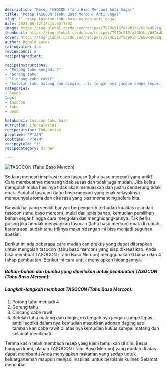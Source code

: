 ```yaml
---
description: "Resep TASOCON (Tahu Baso Mercon) Anti Gagal"
title: "Resep TASOCON (Tahu Baso Mercon) Anti Gagal"
slug: 11-resep-tasocon-tahu-baso-mercon-anti-gagal
date: 2021-05-12T14:11:00.759Z
image: https://img-global.cpcdn.com/recipes/7570c518fa3901bc/680x482cq70/tasocon-tahu-baso-mercon-foto-resep-utama.jpg
thumbnail: https://img-global.cpcdn.com/recipes/7570c518fa3901bc/680x482cq70/tasocon-tahu-baso-mercon-foto-resep-utama.jpg
cover: https://img-global.cpcdn.com/recipes/7570c518fa3901bc/680x482cq70/tasocon-tahu-baso-mercon-foto-resep-utama.jpg
author: Donald Lucas
ratingvalue: 4.4
reviewcount: 8
recipeingredient:

recipeinstructions:
- "Potong tahu menjadi 4"
- "Goreng tahu"
- "Cincang cabe rawit"
- "Setelah tahu matang dan dingin, iris tengah nya jangan sampe lepas, ambil sedikit dalam nya kemudian masukkan adonan daging sapi tambah kan cabe rawit di atas nya kemudian kukus sampai matang dan selamat menikmati"
categories:
- Resep
tags:
- tasocon
- tahu
- baso

katakunci: tasocon tahu baso 
nutrition: 178 calories
recipecuisine: Indonesian
preptime: "PT23M"
cooktime: "PT47M"
recipeyield: "3"
recipecategory: Dinner

---
```



![TASOCON (Tahu Baso Mercon)](https://img-global.cpcdn.com/recipes/7570c518fa3901bc/680x482cq70/tasocon-tahu-baso-mercon-foto-resep-utama.jpg)

Sedang mencari inspirasi resep tasocon (tahu baso mercon) yang unik? Cara membuatnya memang tidak susah dan tidak juga mudah. Jika keliru mengolah maka hasilnya tidak akan memuaskan dan justru cenderung tidak enak. Padahal tasocon (tahu baso mercon) yang enak selayaknya mempunyai aroma dan cita rasa yang bisa memancing selera kita.



Banyak hal yang sedikit banyak berpengaruh terhadap kualitas rasa dari tasocon (tahu baso mercon), mulai dari jenis bahan, kemudian pemilihan bahan segar hingga cara mengolah dan menghidangkannya. Tak perlu pusing jika hendak menyiapkan tasocon (tahu baso mercon) enak di rumah, karena asal sudah tahu triknya maka hidangan ini bisa menjadi suguhan spesial.


Berikut ini ada beberapa cara mudah dan praktis yang dapat diterapkan untuk mengolah tasocon (tahu baso mercon) yang siap dikreasikan. Anda bisa membuat TASOCON (Tahu Baso Mercon) menggunakan 0 bahan dan 4 tahap pembuatan. Berikut ini cara untuk menyiapkan hidangannya.

<!--inarticleads1-->

##### Bahan-bahan dan bumbu yang diperlukan untuk pembuatan TASOCON (Tahu Baso Mercon):





<!--inarticleads2-->

##### Langkah-langkah membuat TASOCON (Tahu Baso Mercon):

1. Potong tahu menjadi 4
1. Goreng tahu
1. Cincang cabe rawit
1. Setelah tahu matang dan dingin, iris tengah nya jangan sampe lepas, ambil sedikit dalam nya kemudian masukkan adonan daging sapi tambah kan cabe rawit di atas nya kemudian kukus sampai matang dan selamat menikmati




Terima kasih telah membaca resep yang kami tampilkan di sini. Besar harapan kami, olahan TASOCON (Tahu Baso Mercon) yang mudah di atas dapat membantu Anda menyiapkan makanan yang sedap untuk keluarga/teman maupun menjadi inspirasi untuk berbisnis kuliner. Selamat mencoba!
